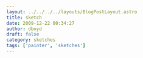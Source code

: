 ```yaml
---
layout: ../../../../layouts/BlogPostLayout.astro
title: sketch
date: 2009-12-22 00:34:27
author: dboyd
draft: false
category: sketches
tags: ['painter', 'sketches']
---
```

<img
    srcset="https://img.selfiespirits.com/images/2009/12/doll_480.avif 480w"
    sizes="(max-width: 480px) 100vw"
    src="https://img.selfiespirits.com/images/2009/12/doll.jpg"
    alt=""
/>

<img
    src="https://img.selfiespirits.com/images/2009/12/reid.jpg"
    alt=""
/>

